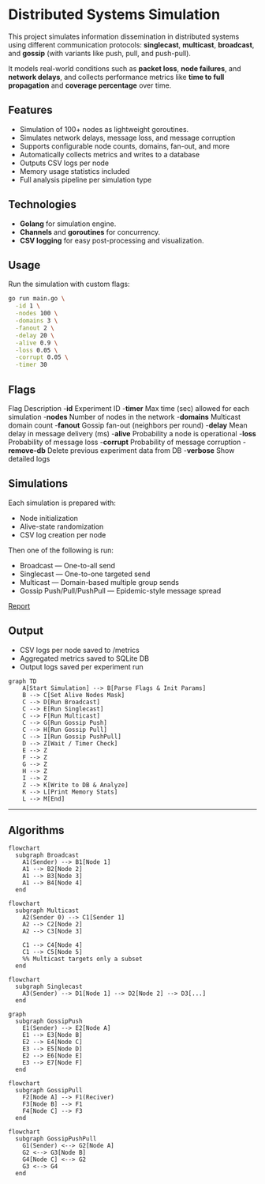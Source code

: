 # Distributed Systems Simulation

This project simulates information dissemination in distributed systems using different communication protocols: **singlecast**, **multicast**, **broadcast**, and **gossip** (with variants like push, pull, and push-pull).  

It models real-world conditions such as **packet loss**, **node failures**, and **network delays**, and collects performance metrics like **time to full propagation** and **coverage percentage** over time.

## Features

- Simulation of 100+ nodes as lightweight goroutines.
- Simulates network delays, message loss, and message corruption
- Supports configurable node counts, domains, fan-out, and more
- Automatically collects metrics and writes to a database
- Outputs CSV logs per node
- Memory usage statistics included
- Full analysis pipeline per simulation type

## Technologies

- **Golang** for simulation engine.
- **Channels** and **goroutines** for concurrency.
- **CSV logging** for easy post-processing and visualization.

## Usage

Run the simulation with custom flags:

```bash
go run main.go \
  -id 1 \
  -nodes 100 \
  -domains 3 \
  -fanout 2 \
  -delay 20 \
  -alive 0.9 \
  -loss 0.05 \
  -corrupt 0.05 \
  -timer 30
```

## Flags

Flag Description
-**id** Experiment ID
-**timer** Max time (sec) allowed for each simulation
-**nodes** Number of nodes in the network
-**domains** Multicast domain count
-**fanout** Gossip fan-out (neighbors per round)
-**delay** Mean delay in message delivery (ms)
-**alive** Probability a node is operational
-**loss** Probability of message loss
-**corrupt** Probability of message corruption
-**remove-db** Delete previous experiment data from DB
-**verbose** Show detailed logs

## Simulations

Each simulation is prepared with:

- Node initialization
- Alive-state randomization
- CSV log creation per node

Then one of the following is run:

- Broadcast — One-to-all send
- Singlecast — One-to-one targeted send
- Multicast — Domain-based multiple group sends
- Gossip Push/Pull/PushPull — Epidemic-style message spread

[Report](/report/report.md)

## Output

- CSV logs per node saved to /metrics
- Aggregated metrics saved to SQLite DB
- Output logs saved per experiment run

```mermaid
graph TD
    A[Start Simulation] --> B[Parse Flags & Init Params]
    B --> C[Set Alive Nodes Mask]
    C --> D[Run Broadcast]
    C --> E[Run Singlecast]
    C --> F[Run Multicast]
    C --> G[Run Gossip Push]
    C --> H[Run Gossip Pull]
    C --> I[Run Gossip PushPull]
    D --> Z[Wait / Timer Check]
    E --> Z
    F --> Z
    G --> Z
    H --> Z
    I --> Z
    Z --> K[Write to DB & Analyze]
    K --> L[Print Memory Stats]
    L --> M[End]
```

---

## Algorithms

```mermaid
flowchart
  subgraph Broadcast
    A1(Sender) --> B1[Node 1]
    A1 --> B2[Node 2]
    A1 --> B3[Node 3]
    A1 --> B4[Node 4]
  end
```

```mermaid
flowchart
  subgraph Multicast
    A2(Sender 0) --> C1[Sender 1]
    A2 --> C2[Node 2]
    A2 --> C3[Node 3]

    C1 --> C4[Node 4]
    C1 --> C5[Node 5]
    %% Multicast targets only a subset
  end
```

```mermaid
flowchart 
  subgraph Singlecast
    A3(Sender) --> D1[Node 1] --> D2[Node 2] --> D3[...]
  end
```

```mermaid
graph
  subgraph GossipPush
    E1(Sender) --> E2[Node A]
    E1 --> E3[Node B]
    E2 --> E4[Node C]
    E3 --> E5[Node D]
    E2 --> E6[Node E]
    E3 --> E7[Node F]
  end
```

```mermaid
flowchart
  subgraph GossipPull
    F2[Node A] --> F1(Reciver)
    F3[Node B] --> F1
    F4[Node C] --> F3
  end
```

```mermaid
flowchart
  subgraph GossipPushPull
    G1(Sender) <--> G2[Node A]
    G2 <--> G3[Node B]
    G4[Node C] <--> G2
    G3 <--> G4
  end
```
